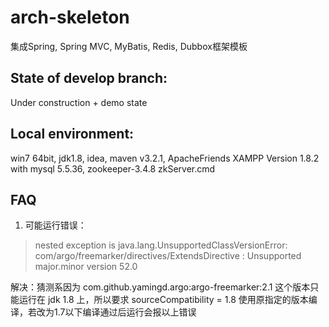 # arch-skeleton
集成Spring, Spring MVC, MyBatis, Redis, Dubbox框架模板

## State of develop branch:
Under construction + demo state

## Local environment:
win7 64bit, jdk1.8, idea, maven v3.2.1, ApacheFriends XAMPP Version 1.8.2 with mysql 5.5.36, zookeeper-3.4.8 zkServer.cmd

## FAQ

1. 可能运行错误：

> nested exception is java.lang.UnsupportedClassVersionError: com/argo/freemarker/directives/ExtendsDirective : Unsupported major.minor version 52.0

解决：猜测系因为 com.github.yamingd.argo:argo-freemarker:2.1 这个版本只能运行在 jdk 1.8 上，所以要求 sourceCompatibility = 1.8 使用原指定的版本编译，若改为1.7以下编译通过后运行会报以上错误
